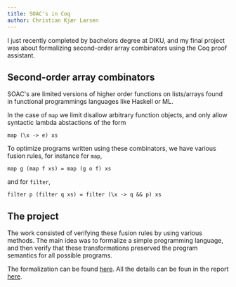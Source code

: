 ```yaml
---
title: SOAC's in Coq
author: Christian Kjær Larsen
---
```

I just recently completed by bachelors degree at DIKU, and my final project was about formalizing second-order array combinators using the Coq proof assistant.

## Second-order array combinators

SOAC's are limited versions of higher order functions on lists/arrays found in functional programmings languages like Haskell or ML.

In the case of `map` we limit disallow arbitrary function objects, and only allow syntactic lambda abstactions of the form
```
map (\x -> e) xs
```
To optimize programs written using these combinators, we have various fusion rules, for instance for `map`,
```
map g (map f xs) = map (g o f) xs
```
and for `filter`,
```
filter p (filter q xs) = filter (\x -> q && p) xs
```

## The project

The work consisted of verifying these fusion rules by using various methods. The main idea was to formalize a simple programming language, and then verify that these transformations preserved the program semantics for all possible programs.

The formalization can be found [here](https://github.com/christiankjaer/soac-coq). All the details can be foun in the report [here](/files/bachelor.pdf).
